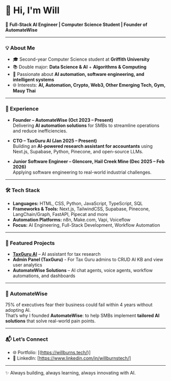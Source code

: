 # 👋 Hi, I'm Will

🚀 **Full-Stack AI Engineer | Computer Science Student | Founder of AutomateWise**

---

### 💡 About Me
- 🎓 Second-year Computer Science student at **Griffith University**  
- 📚 Double major: **Data Science & AI** + **Algorithms & Computing**  
- 🤖 Passionate about **AI automation, software engineering, and intelligent systems**  
- 🌐 Interests: **AI, Automation, Crypto, Web3, Other Emerging Tech, Gym, Mauy Thai**  

---

### 💼 Experience
- **Founder – AutomateWise (Oct 2023 – Present)**  
  Delivering **AI automation solutions** for SMBs to streamline operations and reduce inefficiencies.  

- **CTO – TaxGuru AI (Jan 2025 – Present)**  
  Building an **AI-powered research assistant for accountants** using Next.js, Supabase, Python, Pinecone, and open-source LLMs.  

- **Junior Software Engineer – Glencore, Hail Creek Mine (Dec 2025 – Feb 2026)**  
  Applying software engineering to real-world industrial challenges.  

---

### 🛠️ Tech Stack
- **Languages:** HTML, CSS, Python, JavaScript, TypeScript, SQL  
- **Frameworks & Tools:** Next.js, TailwindCSS, Supabase, Pinecone, LangChain/Graph, FastAPI, Pipecat and more  
- **Automation Platforms:** n8n, Make.com, Vapi, Voiceflow
- **Focus:** AI Engineering, Full-Stack Development, Workflow Automation  

---

### 📂 Featured Projects
- **[TaxGuru AI](#)** – AI assistant for tax research
- **Admin Panel (TaxGuru)** - For Tax Guru admins to CRUD AI KB and view user analytics
- **AutomateWise Solutions** – AI chat agents, voice agents, workflow automations, and dashboards  

---

### 🤖 AutomateWise
75% of executives fear their business could fail within 4 years without adopting AI.  
That’s why I founded **AutomateWise**: to help SMBs implement **tailored AI solutions** that solve real-world pain points.  

---

### 📬 Let’s Connect
- 🌐 Portfolio: [(https://willburns.tech/)]  
- 💼 LinkedIn: [https://www.linkedin.com/in/willburnstech/]  

---

✨ Always building, always learning, always innovating with AI.
